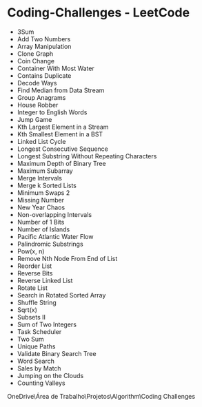 # Coding-Challenges - LeetCode


* 3Sum
* Add Two Numbers
* Array Manipulation
* Clone Graph
* Coin Change
* Container With Most Water
* Contains Duplicate
* Decode Ways
* Find Median from Data Stream
* Group Anagrams
* House Robber
* Integer to English Words
* Jump Game
* Kth Largest Element in a Stream
* Kth Smallest Element in a BST
* Linked List Cycle
* Longest Consecutive Sequence
* Longest Substring Without Repeating Characters
* Maximum Depth of Binary Tree
* Maximum Subarray
* Merge Intervals
* Merge k Sorted Lists
* Minimum Swaps 2
* Missing Number
* New Year Chaos
* Non-overlapping Intervals
* Number of 1 Bits
* Number of Islands
* Pacific Atlantic Water Flow
* Palindromic Substrings
* Pow(x, n)
* Remove Nth Node From End of List
* Reorder List
* Reverse Bits
* Reverse Linked List
* Rotate List
* Search in Rotated Sorted Array
* Shuffle String
* Sqrt(x)
* Subsets II
* Sum of Two Integers
* Task Scheduler
* Two Sum
* Unique Paths
* Validate Binary Search Tree
* Word Search
* Sales by Match
* Jumping on the Clouds
* Counting Valleys



OneDrive\Área de Trabalho\Projetos\Algorithm\Coding Challenges
